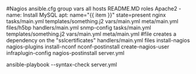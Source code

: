 #Nagios
ansible.cfg
group vars
  all
hosts 
README.MD
roles
  Apache2
    - name: Install MySQL 
      apt: name="{{ item }}" state=present
  nginx
     tasks/main.yml
     templates/something.j2
     vars/main.yml
     meta/main.yml 
     files/h5bp
     handlers/main.yml
  snmp-config
     tasks/main.yml
     templates/something.j2
     vars/main.yml
     meta/main.yml #file creates a dependency on the "sslcertificates"
     handlers/main.yml
     files
   install-nagios
   nagios-plugins
   install-nconf
   nconf-postinstall
   create-nagios-user
   infraplugin-config
   nagios-postinstall
server.yml

ansible-playbook --syntax-check server.yml

